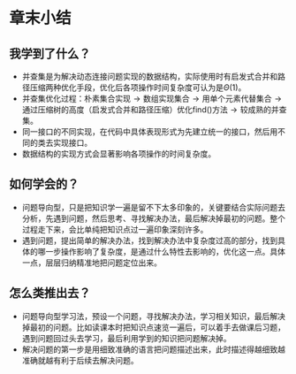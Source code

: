 # 章末小结

## 我学到了什么？

- 并查集是为解决动态连接问题实现的数据结构，实际使用时有启发式合并和路径压缩两种优化手段，优化后各项操作时间复杂度可认为是$\Theta(1)$。
- 并查集优化过程：朴素集合实现$\rightarrow{}$数组实现集合$\rightarrow{}$用单个元素代替集合$\rightarrow{}$通过压缩树的高度（启发式合并和路径压缩）优化find()方法$\rightarrow{}$较成熟的并查集。
- 同一接口的不同实现，在代码中具体表现形式为先建立统一的接口，然后用不同的类去实现接口。
- 数据结构的实现方式会显著影响各项操作的时间复杂度。

## 如何学会的？

- 问题导向型，只是把知识学一遍是留不下太多印象的，关键要结合实际问题去分析，先遇到问题，然后思考、寻找解决办法，最后解决掉最初的问题。整个过程走下来，会比单纯把知识点过一遍印象深刻许多。
- 遇到问题，提出简单的解决办法，找到解决办法中复杂度过高的部分，找到具体的哪一步操作影响了复杂度，是通过什么特性去影响的，优化这一点。具体一点，层层归纳精准地把问题定位出来。

## 怎么类推出去？

- 问题导向型学习法，预设一个问题，寻找解决办法，学习相关知识，最后解决掉最初的问题。比如读课本时把知识点速览一遍后，可以着手去做课后习题，遇到问题回过头去学习，最后利用学到的知识把问题解决掉。
- 解决问题的第一步是用细致准确的语言把问题描述出来，此时描述得越细致越准确就越有利于后续去解决问题。
